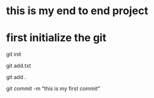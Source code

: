 # this is my end to end project

# first initialize the git


git init



git add.txt

git add .



git commit -m "this is my first commit"

